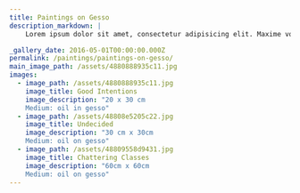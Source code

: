 ```yaml
---
title: Paintings on Gesso
description_markdown: |
    Lorem ipsum dolor sit amet, consectetur adipisicing elit. Maxime voluptate, dicta ex incidunt harum id vitae itaque alias voluptates pariatur! Aliquid expedita rerum autem vel est pariatur, quibusdam consectetur, aliquam!

_gallery_date: 2016-05-01T00:00:00.000Z
permalink: /paintings/paintings-on-gesso/
main_image_path: /assets/4880888935c11.jpg
images:
  - image_path: /assets/4880888935c11.jpg
    image_title: Good Intentions
    image_description: "20 x 30 cm
    Medium: oil in gesso"
  - image_path: /assets/48808e5205c22.jpg
    image_title: Undecided
    image_description: "30 cm x 30cm
    Medium: oil on gesso"
  - image_path: /assets/48809558d9431.jpg
    image_title: Chattering Classes
    image_description: "60cm x 60cm
    Medium: oil on gesso"
---
```

